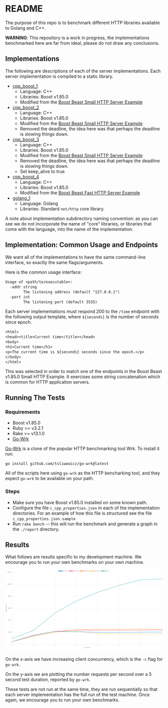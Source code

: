# README

The purpose of this repo is to benchmark
different HTTP libraries available to Golang and C++.

**WARNING**: This repository is a work in progress, the implementations benchmarked here are far from ideal, please do not draw any conclusions.

## Implementations

The following are descriptions of each of the server implementations.
Each server implementation is compiled to a static library.

* [cpp_boost_1](./cpp_boost_1/)
  * Language: C++
  * Libraries: Boost v1.85.0
  * Modified from the [Boost Beast Small HTTP Server Example](https://github.com/boostorg/beast/blob/boost-1.85.0/example/http/server/small/http_server_small.cpp)
* [cpp_boost_2](./cpp_boost_2/)
  * Language: C++
  * Libraries: Boost v1.85.0
  * Modified from the [Boost Beast Small HTTP Server Example](https://github.com/boostorg/beast/blob/boost-1.85.0/example/http/server/small/http_server_small.cpp)
  * Removed the deadline, the idea here was that perhaps the deadline is slowing things down.
* [cpp_boost_3](./cpp_boost_3/)
  * Language: C++
  * Libraries: Boost v1.85.0
  * Modified from the [Boost Beast Small HTTP Server Example](https://github.com/boostorg/beast/blob/boost-1.85.0/example/http/server/small/http_server_small.cpp)
  * Removed the deadline, the idea here was that perhaps the deadline is slowing things down.
  * Set keep_alive to true
* [cpp_boost_4](./cpp_boost_4/)
  * Language: C++
  * Libraries: Boost v1.85.0
  * Modified from the [Boost Beast Fast HTTP Server Example](https://github.com/boostorg/beast/blob/boost-1.85.0/example/http/server/fast/http_server_fast.cpp)
* [golang_1](./golang-1/)
  * Language: Golang
  * Libraries: Standard `net/http` core library.

A note about implementation subdirectory naming convention: as you can see we do not incorporate the name of "core" libraries, or libraries that come with the language, into the name of the implementation.

## Implementation: Common Usage and Endpoints

We want all of the implementations to have the same command-line interface, so exactly the same flags/arguments.

Here is the common usage interface:

```
Usage of <path/to/executable>:
  -addr string
        The listening address (default "127.0.0.1")
  -port int
        The listening port (default 3535)

```

Each server implementations must respond 200 to the `/time` endpoint with the following output template, where `${seconds}` is the number of seconds since epoch.
```
<html>
<head><title>Current time</title></head>
<body>
<h1>Current time</h1>
<p>The current time is ${seconds} seconds since the epoch.</p>
</body>
</html>
```

This was selected in order to match one of the endpoints in the Boost Beast v1.85.0 Small HTTP Example.
It exercises some string concatenation which is common for HTTP
application servers.

## Running The Tests

### Requirements

* Boost v1.85.0
* Ruby >= v3.2.1
* Rake >= v13.1.0
* [Go-Wrk](https://github.com/tsliwowicz/go-wrk)

[Go-Wrk](https://github.com/tsliwowicz/go-wrk) is a clone of the popular HTTP benchmarking tool Wrk.
To install it run:
```
go install github.com/tsliwowicz/go-wrk@latest
```

All of the scripts here using `go-wrk` as the HTTP bencharking tool, and they expect `go-wrk` to be available on your path.

### Steps

* Make sure you have Boost v1.85.0 installed on some known path.
* Configure the file `c_cpp_properties.json` in each of the implementation directories. For an example of how this file is structured see the file `c_cpp_properties.json.sample`
* Run `rake bench` -- this will run the benchmark and generate a graph
  in the `./report` directory.

## Results

What follows are results specific to my development machine.
We encourage you to run your own benchmarks on your own machine.

![results1](./report.sample/screenshots/002.png)

On the x-axis we have increasing client concurrency, which is the `-c` flag for `go-wrk`.

On the y-axis we are plotting the number requests per second over a 5 second test duration, reported by `go-wrk`.

These tests are not run at the same time, they are run sequentially so that each server implementation has the full run of the test machine.
Once again, we encourage you to run your own benchmarks.


